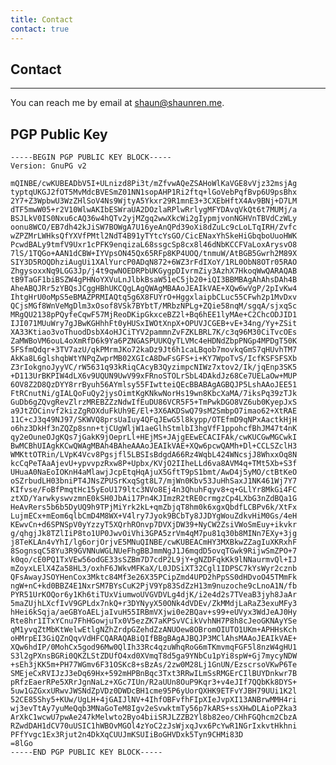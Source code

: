 ```yaml
---
title: Contact
contact: true
---
```

<div class="row-fluid">
<div class="col-xs-12">

Contact
-------
-------

You can reach me by email at [shaun@shaunren.me](mailto:shaun@shaunren.me).

PGP Public Key
--------------

    -----BEGIN PGP PUBLIC KEY BLOCK-----
    Version: GnuPG v2
    
    mQINBE/cwKUBEADbV5I+ULnizd8Pi3t/mZfvwAQeZSAHoWlKaVGE8vVjz32msjAg
    typtqUKGJ2fOT5MvMdcBVESmZ01NN1sopAHP1Ri2ftq+lGoVebPqfBvp6U9psBhx
    2Y7+Z3WpbwU3WzZHlSoV4Ns9WjtyA5Ykxr29R1mnE3+3CXEbHftX4Av9BNj+D7LM
    dTF5mwW05+r2V10WlwAKIbESWraUA2DOzlaRPlwRrlygMFYDAvqVkQt6t7MUMj/a
    BSJLkV0IS0Nxu6cAQ36w4hQTv2yjMZgq2wwXkcWi2gIypmjvonNGHVnTBVdCzWLy
    oonu8WCO/EB7dh42kJiSW7BOWgA7U16yeAnQPd39oXi8dZuLc9cLoLTqIRH/Zvfc
    wZPZMrLWHksQfYXVfPMtl2NdT4B91yTYtcYsGO/CicENaxYhSkeHiGbqboUuoHWK
    PcwdBALy9tmfV9Uxr1cPFK9enqizaL68ssgcSp8cx8l46dNbKCCFVaLoxArysvO8
    7lS/1TQGo+AAN1dCBW+IYVpsON45Qx65RFp8KP4UOQ/tnmuW/AtBGB5Gwrh2M89X
    SIY3D5ROQDhziAugUi1XAlYurcP0ADqN872+6WZ3rFdIXoY/1RL0ObN8OTr05RAO
    ZhgysoxxNq9LGG3Jp/j4t9qwNOEDRPbUKGygpDIvrmZiy3AzhX7HkoqWwQARAQAB
    tB9TaGF1biBSZW4gPHNoYXVuLnJlbkBsaW51eC5jb20+iQI3BBMBAgAhAhsDAh4B
    AheABQJRr5zYBQsJCggHBhUKCQgLAgQWAgMBAAoJEAIkVAE+XQw6wVgP/2pIvKw4
    IhtgHrU0oMpS5eBMAZPRMIAQtq5g6X8FUYrO+HggxlaipbCLuc55CFwh2p1MvDxv
    QCjsMGf8WnVeMgDlm3xOsof8VSk7BYbtT/MRbzNPLg+ZQie58nqM/sgqA/sjxqSc
    MRgQU2138pPQyfeCqwF57MjReoDKipGkxceBZ2l+Bq6hEE1lyMAe+C2ChcODJID1
    IJI071MUuWry7gJBwKGHhhFt0yHUSxIWOtXnpX+OPUVJCGEB+vE+34ng/Yy+ZSit
    XA33Ktiao3voThuodDsbX4oHJCiTYV2pammnZvFZKLBRL7K/c3q96M30CiTvcOEs
    ZaMWBoVM6ouL4oXmRfD6k9Ya6PZNGASPUUKQyTLVMc4eHDNdZbpPNGp4MPDgT50K
    5FSfmQdqr+3TV7azU/qkPMrmJKo72kaDz9Jt6h1caLBqob7movkqGmS7qHUvhTM7
    AkKa8L6glshqbWtYNPqZwprMB02XGIcA8DwFsGFS+i+KY7WpoTvS/IcfKSFSFSXb
    Z3rIokgnoJyyVC/rW5631q93kRiqCAcyB3QyzimpcNIWz7xtov2/Ik/jqEnp3SK5
    +D113UrBKPIW4dLX6v9UQUN9UwV99xFRnoSTOLrSbL4DAkdJz68Ce7UELaOw+MUP
    6OV8Z2D8QzDYY8rrByuh56AYmlsy55FIwtteiQEcBBABAgAGBQJP5LshAAoJEE51
    FtRCnutNi/gIALQoFuQy2jysOimtKgKNkwNorHs19wn8KbcXaMA/7iksPq39zTJk
    GuDb6gZQvgRevZlrzMREBZZzNdwIfEuDU86VCR5F5+TmPwkDGO8VZ6ub0KyepJxS
    a9JtZOCinvf2kizZgROXduFkUh9E/El+3X6AKDSwQ79sM2SmbpO7imao62+XtRAE
    11C+cJ3q49NJ97/SKWVQ8prsUaIuy4QFqJEwG5l8kypp/OTEfmD9qNPxAactkHjH
    o6hz3DkHf3nZQZp8snn+tjCUgWljW1aeGlhStmlbI3hgVfF1ppohcfBhJM47t4nK
    qy2eOuneOJgKQs7jGakK9jOeprLl+HEjMS+JAjgEEwECACIFAk/cwKUCGwMGCwkI
    BwMCBhUIAgkKCwQWAgMBAh4BAheAAAoJEAIkVAE+XQw6pcwQAMh+Dl+CCLSZclH3
    WMKttOTRin/LVpK4Vcv8Pgsjfl5LBSIsBdgdA66Rz4WqbL424WNcsjJ8WhxxOq8N
    kcCqPeTAaAjevU+ypvvpzRxw8P+Upbx/KVjO2IIheLLd6va8AVM4q+TMt5Xb+S3f
    UHuaA0NaEoIOKnH4aMlawjJcpEtqHqAjuX5GftT9pS1bmt/AwD4j5yMO/ctBtKeO
    oSZrbudLH03bniPT4JNsZPUSrKxqSgt8L7/mjWn0Kbv53JuHhSaxJ1NK461Wj7Y7
    KIfvse/FoBfPmqtHc15yEoU179ltc3NVo8Ej4n3QhuhFqyv8+q+GLlYr8MkGi4FC
    ztXD/YarwkyswvzmnE0kSH0JbAi17Pn4KJImzR2tRE0crmgzCp4LXbG3nZdBQa1G
    HeAvRers5b6b5DyUQ9h9TPjMiYrk2kL+qmZbjqT8hm0k6xgxQbdfLCBPv6k/XtFx
    LujmECx+mEom6qlbCmD4M8WX+V4lry7Jyok9BCbTy8JJDYgWouZdkvHiM0Gs/4eH
    KEwvCn+d6SPNSpV0yYzzyT5XQrhROnvp7DVXjDW39+NyCW2ZsiVWoSmEuy+ikvkr
    g/qhgjJk8TZlIiP8to1UP0JwvOiVhi3GPA5zrVm4qM7pu81q30b8MINn7EXy+3jg
    j8TeKLAn4vYhI/lg6orjOrjvE5MNuQINBE/cwKUBEACmHY3MXBkwZZagIuXKRxhF
    8SognsqC58Yu3R9GVNNuWGLNUeFhgBBJmmNgJ1J6mqdD5ovqTGwk9RijwSmZPO+7
    k0qo/cE0PQ1TxVEw56odGE33sSZBm7D7cdP2L9jY+gNZDFqkKk9lNNaurmvQl+IJ
    mZoyxLElX4Za58HL3/oxhF6JWkvMFKaX/L0JDSiXT32Cgl1IDPSC7kYsWyr2cznb
    QFsAwayJSOYHenCox3Mktc84Mf3e26X35PCipZmd4UPD2hPpSS0dHDvoO45TMmFk
    ngW+nC+kd0BBZ4E1NxrSM7BYsCuK2PjV9Yp83SdZzH13m9nuzoche9cLnoA1N/fb
    PYR51UrKOQor6y1Kh6tiTUxViumwoUVGVDVLg4djK/i2e4d2s7TVeaB3jyh8JaAr
    5maZUjhLXcfIvV9GPLdx7nkQ+r3DYNyyX50ONk4dVDEv/ZkMMdjLaRaZ3exuMFy3
    hHei6kSqja/aeGBYoAELjaIvuH55IRBmVXjwi0e2BQav+s99+eUVyx3WdJeAJ0Hy
    Rte8hr1ITxYCnu7FhHGowjuTx0V5ezZK7aKPSvVCikVvhNH7P8h8cJeoGKNAyYSe
    qM1yvqZtMbKtWelwEtlgNZhZrdpGZehdZzANUOew8OBromOIUTO1UKm+APHHsKch
    oHMrpEI3GiQZnQqvVdHFCQARAQABiQIfBBgBAgAJBQJP3MClAhsMAAoJEAIkVAE+
    XQw6hdIP/0MohCx5god96Mw0QlIh33Rc4qzuWhqRoG6mTKmvmqFGF5l8nzW4gHU1
    S3l2gPXnsBGRi0QKZLStZDUfO4xd0XVmqT8d5ga9YNbCu1pYi8spW+Gj7mycyNDW
    +sEh3jKK5m+PH77WGmv6F31OSKc8+sBzAs/2zw0M28Lj1GnUN/EzscrsoVKwP6Te
    SMEjeCxRVIJzJ3eDq69Hx+592mHPBnBqc3Txt3RRwILmSsRMGErCIlBUYDnkwr7B
    pRfzEaerRPe5XRrJgnNaLz+XGc7IUn/R2aUUn8OuP9Kqr3+v4eJIf7QQbKk8DYS+
    5uw1GZGxxURwvJWSNdZpVDz0DWDcBH1cme95P6yUorQXHK9ETFvYJBH79UUi1K2l
    52CE85Shy5+KUw/UgLH+4jGAIJlNV+4IhfOBFvfhFIpXIeJvpXI13ANBrwMMH4ri
    wj3evTtAy7yuMeQqb3MNaGoTeM8Igv2eSvwktmTy56p7kARS+ssXHwDLAioPZka3
    ArXkC1wcwU7pwAe247kMelwto2Byo4biiSRJLZZB2Yl8b82eo/CHhFGQhcm2CbzA
    RZwdDAH1dCV70uUSIC1hWBOvMGOl4zYoC2zJsWjxqJvx6PcYwR1NGrIxkvtHkhni
    PFfYvgc1Ex3Rjut2n4DkXqCUUJmKSUIiBoGHVDxk5Tyn9CHMi83D
    =8lGo
    -----END PGP PUBLIC KEY BLOCK-----

</div>
</div>
